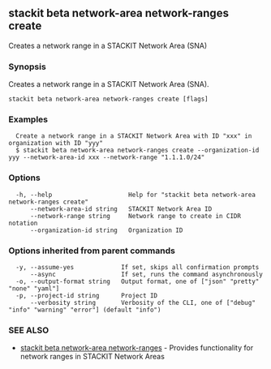 ## stackit beta network-area network-ranges create

Creates a network range in a STACKIT Network Area (SNA)

### Synopsis

Creates a network range in a STACKIT Network Area (SNA).

```
stackit beta network-area network-ranges create [flags]
```

### Examples

```
  Create a network range in a STACKIT Network Area with ID "xxx" in organization with ID "yyy"
  $ stackit beta network-area network-ranges create --organization-id yyy --network-area-id xxx --network-range "1.1.1.0/24"
```

### Options

```
  -h, --help                     Help for "stackit beta network-area network-ranges create"
      --network-area-id string   STACKIT Network Area ID
      --network-range string     Network range to create in CIDR notation
      --organization-id string   Organization ID
```

### Options inherited from parent commands

```
  -y, --assume-yes             If set, skips all confirmation prompts
      --async                  If set, runs the command asynchronously
  -o, --output-format string   Output format, one of ["json" "pretty" "none" "yaml"]
  -p, --project-id string      Project ID
      --verbosity string       Verbosity of the CLI, one of ["debug" "info" "warning" "error"] (default "info")
```

### SEE ALSO

* [stackit beta network-area network-ranges](./stackit_beta_network-area_network-ranges.md)	 - Provides functionality for network ranges in STACKIT Network Areas

